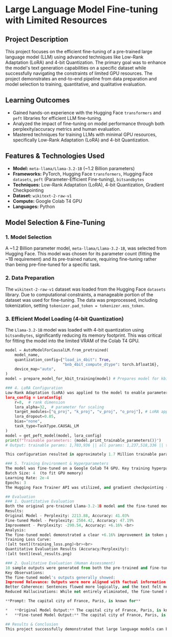 # Large Language Model Fine-tuning with Limited Resources

## Project Description
This project focuses on the efficient fine-tuning of a pre-trained large language model (LLM) using advanced techniques like Low-Rank Adaptation (LoRA) and 4-bit Quantization. The primary goal was to enhance the model's text generation capabilities on a specific dataset while successfully navigating the constraints of limited GPU resources. The project demonstrates an end-to-end pipeline from data preparation and model selection to training, quantitative, and qualitative evaluation.

## Learning Outcomes
*   Gained hands-on experience with the Hugging Face `transformers` and `peft` libraries for efficient LLM fine-tuning.
*   Analyzed the impact of fine-tuning on model performance through both perplexity/accuracy metrics and human evaluation.
*   Mastered techniques for training LLMs with minimal GPU resources, specifically Low-Rank Adaptation (LoRA) and 4-bit Quantization.

## Features & Technologies Used
*   **Model:** `meta-llama/Llama-3.2-1B` (~1.2 Billion parameters)
*   **Frameworks:** PyTorch, Hugging Face `transformers`, Hugging Face `datasets`, `peft` (Parameter-Efficient Fine-tuning), `bitsandbytes`
*   **Techniques:** Low-Rank Adaptation (LoRA), 4-bit Quantization, Gradient Checkpointing
*   **Dataset:** `wikitext-2-raw-v1`
*   **Compute:** Google Colab T4 GPU
*   **Languages:** Python

## Model Selection & Fine-Tuning

### 1. Model Selection
A ~1.2 Billion parameter model, `meta-llama/Llama-3.2-1B`, was selected from Hugging Face. This model was chosen for its parameter count (fitting the ~1B requirement) and its pre-trained nature, requiring fine-tuning rather than being pre-fine-tuned for a specific task.

### 2. Data Preparation
The `wikitext-2-raw-v1` dataset was loaded from the Hugging Face `datasets` library. Due to computational constraints, a manageable portion of the dataset was used for fine-tuning. The data was preprocessed, including tokenization, setting `tokenizer.pad_token = tokenizer.eos_token`.

### 3. Efficient Model Loading (4-bit Quantization)
The `Llama-3.2-1B` model was loaded with 4-bit quantization using `bitsandbytes`, significantly reducing its memory footprint. This was critical for fitting the model into the limited VRAM of the Colab T4 GPU.

```python
model = AutoModelForCausalLM.from_pretrained(
    model_name,
    quantization_config={"load_in_4bit": True,
                         "bnb_4bit_compute_dtype": torch.bfloat16},
    device_map="auto",
)
model = prepare_model_for_kbit_training(model) # Prepares model for kbit training

### 4. LoRA Configuration
Low-Rank Adaptation (LoRA) was applied to the model to enable parameter-efficient fine-tuning. This technique updates only a small fraction of the model's parameters, drastically reducing training costs and memory usage while maintaining performance.
lora_config = LoraConfig(
    r=8,  # rank dimension
    lora_alpha=32,  # parameter for scaling
    target_modules=["q_proj", "k_proj", "v_proj", "o_proj"], # LoRA applied to attention projections
    lora_dropout=0.05,
    bias="none",
    task_type=TaskType.CAUSAL_LM
)
model = get_peft_model(model, lora_config)
print(f"Trainable parameters: {model.print_trainable_parameters()}")
# Output: trainable params: 1,703,936 || all params: 1,237,518,336 || trainable%: 0.1377

This configuration resulted in approximately 1.7 Million trainable parameters, representing only ~0.14% of the total model parameters.

### 5. Training Environment & Hyperparameters
The model was fine-tuned on a Google Colab T4 GPU. Key training hyperparameters were defined:
Batch Size: 4  (to fit GPU memory)
Learning Rate: 2e-4
Epochs: 3
The Hugging Face Trainer API was utilized, and gradient checkpointing (use_cache=False) was enabled to further optimize memory.

## Evaluation
### 1. Quantitative Evaluation
Both the original pre-trained Llama-3.2-1B model and the fine-tuned model were evaluated on a held-out validation set using standard language modeling metrics: Perplexity and Accuracy.<br>
Results:
Original Model - Perplexity: 2213.88, Accuracy: 41.03%
Fine-tuned Model - Perplexity: 2504.42, Accuracy: 47.19%
Improvement - Perplexity: -290.54, Accuracy: +6.16% <br>
Analysis:
The fine-tuned model demonstrated a clear +6.16% improvement in token prediction accuracy, indicating it is better at predicting correct tokens relevant to the dataset. While perplexity increased, this often suggests a trade-off where the model becomes more specialized (and thus less "general" in its predictions) but more accurate on the target task.<br><br>
Training Loss Curve:
![alt text](training_loss.png)<br><br>
Quantitative Evaluation Results (Accuracy/Perplexity):
![alt text](eval_results.png)

### 2. Qualitative Evaluation (Human Assessment)
10 sample outputs were generated from both the pre-trained and fine-tuned models based on diverse prompts. These outputs were manually evaluated for fluency, relevance, and correctness (human evaluation).
Key Observations:
The fine-tuned model's outputs generally showed:
Improved Relevance: Outputs were more aligned with factual information or common knowledge expected from the prompts.
Better Coherence: Sentences flowed more logically, and the text felt more grounded.
Reduced Hallucinations: While not entirely eliminated, the fine-tuned model exhibited fewer outright incorrect or nonsensical statements compared to the base model.

**Prompt: The capital city of France, Paris, is known for**

*   **Original Model Output:** The capital city of France, Paris, is known for being the most expensive place to live in. It is also one of the largest cities in the world... (less factually accurate/relevant)
*   **Fine-tuned Model Output:** The capital city of France, Paris, is known for its culture, art, and fashion. It was also the home of the Louvre Museum, which houses the Mona Lisa... (more factually accurate/relevant)

## Results & Conclusion
This project successfully demonstrated that large language models can be effectively fine-tuned even with highly constrained computational resources, thanks to techniques like LoRA and 4-bit Quantization. The fine-tuned Llama-3.2-1B model showed a notable 6.16% improvement in token prediction accuracy and produced qualitatively superior text generations compared to its base counterpart. The methods employed were critical in achieving training feasibility on a single Google Colab T4 GPU, which would have been impossible with standard full fine-tuning approaches.